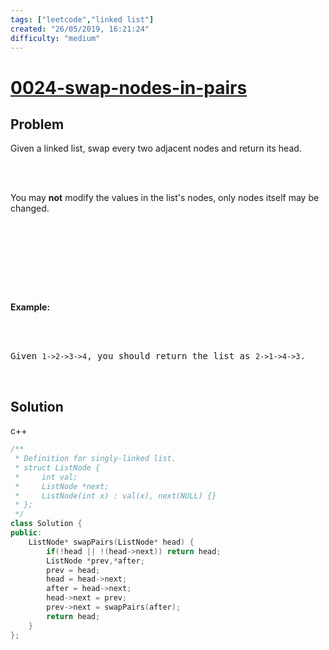 ```yaml
---
tags: ["leetcode","linked list"]
created: "26/05/2019, 16:21:24"
difficulty: "medium"
---
```


# [0024-swap-nodes-in-pairs](https://leetcode.com/problems/swap-nodes-in-pairs/)

## Problem
<div><p>Given a&nbsp;linked list, swap every two adjacent nodes and return its head.</p><br><br><p>You may <strong>not</strong> modify the values in the list's nodes, only nodes itself may be changed.</p><br><br><p>&nbsp;</p><br><br><p><strong>Example:</strong></p><br><br><pre>Given <code>1-&gt;2-&gt;3-&gt;4</code>, you should return the list as <code>2-&gt;1-&gt;4-&gt;3</code>.<br></pre><br></div>

## Solution

c++
```c++
/**
 * Definition for singly-linked list.
 * struct ListNode {
 *     int val;
 *     ListNode *next;
 *     ListNode(int x) : val(x), next(NULL) {}
 * };
 */
class Solution {
public:
    ListNode* swapPairs(ListNode* head) {
        if(!head || !(head->next)) return head;
        ListNode *prev,*after;
        prev = head;
        head = head->next;
        after = head->next;
        head->next = prev;
        prev->next = swapPairs(after);
        return head;
    }
};
​
```
